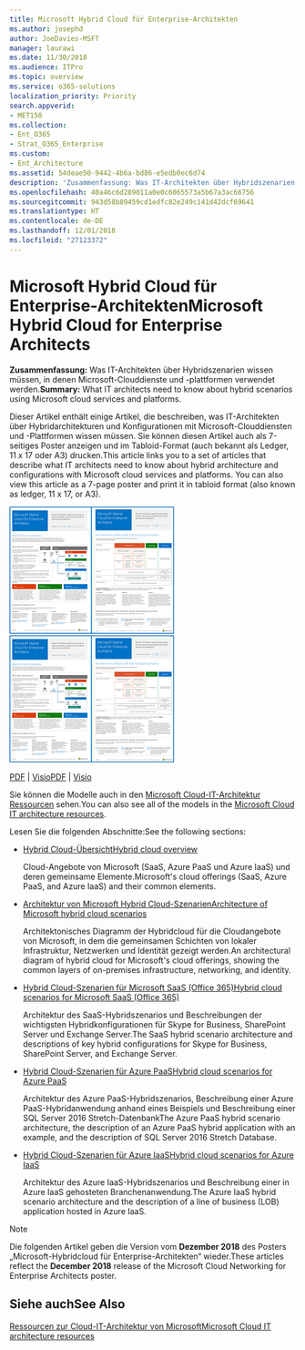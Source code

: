 ```yaml
---
title: Microsoft Hybrid Cloud für Enterprise-Architekten
ms.author: josephd
author: JoeDavies-MSFT
manager: laurawi
ms.date: 11/30/2018
ms.audience: ITPro
ms.topic: overview
ms.service: o365-solutions
localization_priority: Priority
search.appverid:
- MET150
ms.collection:
- Ent_O365
- Strat_O365_Enterprise
ms.custom:
- Ent_Architecture
ms.assetid: 54deae50-9442-4b6a-bd86-e5edb0ec6d74
description: 'Zusammenfassung: Was IT-Architekten über Hybridszenarien wissen müssen, in denen Microsoft-Clouddienste und -plattformen verwendet werden.'
ms.openlocfilehash: 40a46c6d289011a0e0c6065573a5b67a3ac66756
ms.sourcegitcommit: 943d58b89459cd1edfc82e249c141d42dcf69641
ms.translationtype: HT
ms.contentlocale: de-DE
ms.lasthandoff: 12/01/2018
ms.locfileid: "27123372"
---
```

# <a name="microsoft-hybrid-cloud-for-enterprise-architects"></a><span data-ttu-id="d6b23-103">Microsoft Hybrid Cloud für Enterprise-Architekten</span><span class="sxs-lookup"><span data-stu-id="d6b23-103">Microsoft Hybrid Cloud for Enterprise Architects</span></span>

 <span data-ttu-id="d6b23-104">**Zusammenfassung:** Was IT-Architekten über Hybridszenarien wissen müssen, in denen Microsoft-Clouddienste und -plattformen verwendet werden.</span><span class="sxs-lookup"><span data-stu-id="d6b23-104">**Summary:** What IT architects need to know about hybrid scenarios using Microsoft cloud services and platforms.</span></span>
  
<span data-ttu-id="d6b23-p101">Dieser Artikel enthält einige Artikel, die beschreiben, was IT-Architekten über Hybridarchitekturen und Konfigurationen mit Microsoft-Clouddiensten und -Plattformen wissen müssen. Sie können diesen Artikel auch als 7-seitiges Poster anzeigen und im Tabloid-Format (auch bekannt als Ledger, 11 x 17 oder A3) drucken.</span><span class="sxs-lookup"><span data-stu-id="d6b23-p101">This article links you to a set of articles that describe what IT architects need to know about hybrid architecture and configurations with Microsoft cloud services and platforms. You can also view this article as a 7-page poster and print it in tabloid format (also known as ledger, 11 x 17, or A3).</span></span>
  
<span data-ttu-id="d6b23-107">[![Miniaturbild für das Microsoft-Cloud-Hybridmodell](media/Hybrid-Poster/Hybrid-Cloud-Thumbnail.png)](https://www.microsoft.com/download/details.aspx?id=54424
)</span><span class="sxs-lookup"><span data-stu-id="d6b23-107">[![Thumb image for the Microsoft hybrid cloud model](media/Hybrid-Poster/Hybrid-Cloud-Thumbnail.png)](https://www.microsoft.com/download/details.aspx?id=54424
)</span></span>
  
<span data-ttu-id="d6b23-108">[PDF](https://go.microsoft.com/fwlink/p/?linkid=842082) | [Visio](https://go.microsoft.com/fwlink/p/?linkid=842083)</span><span class="sxs-lookup"><span data-stu-id="d6b23-108">[PDF](https://go.microsoft.com/fwlink/p/?linkid=842082) | [Visio](https://go.microsoft.com/fwlink/p/?linkid=842083)</span></span>
  
<span data-ttu-id="d6b23-109">Sie können die Modelle auch in den [Microsoft Cloud-IT-Architektur Ressourcen](microsoft-cloud-it-architecture-resources.md) sehen.</span><span class="sxs-lookup"><span data-stu-id="d6b23-109">You can also see all of the models in the [Microsoft Cloud IT architecture resources](microsoft-cloud-it-architecture-resources.md).</span></span>
  
<span data-ttu-id="d6b23-110">Lesen Sie die folgenden Abschnitte:</span><span class="sxs-lookup"><span data-stu-id="d6b23-110">See the following sections:</span></span>
  
- [<span data-ttu-id="d6b23-111">Hybrid Cloud-Übersicht</span><span class="sxs-lookup"><span data-stu-id="d6b23-111">Hybrid cloud overview</span></span>](hybrid-cloud-overview.md)
    
    <span data-ttu-id="d6b23-112">Cloud-Angebote von Microsoft (SaaS, Azure PaaS und Azure IaaS) und deren gemeinsame Elemente.</span><span class="sxs-lookup"><span data-stu-id="d6b23-112">Microsoft's cloud offerings (SaaS, Azure PaaS, and Azure IaaS) and their common elements.</span></span>
    
- [<span data-ttu-id="d6b23-113">Architektur von Microsoft Hybrid Cloud-Szenarien</span><span class="sxs-lookup"><span data-stu-id="d6b23-113">Architecture of Microsoft hybrid cloud scenarios</span></span>](architecture-of-microsoft-hybrid-cloud-scenarios.md)
    
    <span data-ttu-id="d6b23-114">Architektonisches Diagramm der Hybridcloud für die Cloudangebote von Microsoft, in dem die gemeinsamen Schichten von lokaler Infrastruktur, Netzwerken und Identität gezeigt werden.</span><span class="sxs-lookup"><span data-stu-id="d6b23-114">An architectural diagram of hybrid cloud for Microsoft's cloud offerings, showing the common layers of on-premises infrastructure, networking, and identity.</span></span>
    
- [<span data-ttu-id="d6b23-115">Hybrid Cloud-Szenarien für Microsoft SaaS (Office 365)</span><span class="sxs-lookup"><span data-stu-id="d6b23-115">Hybrid cloud scenarios for Microsoft SaaS (Office 365)</span></span>](hybrid-cloud-scenarios-for-microsoft-saas-office-365.md)
    
    <span data-ttu-id="d6b23-116">Architektur des SaaS-Hybridszenarios und Beschreibungen der wichtigsten Hybridkonfigurationen für Skype for Business, SharePoint Server und Exchange Server.</span><span class="sxs-lookup"><span data-stu-id="d6b23-116">The SaaS hybrid scenario architecture and descriptions of key hybrid configurations for Skype for Business, SharePoint Server, and Exchange Server.</span></span>
    
- [<span data-ttu-id="d6b23-117">Hybrid Cloud-Szenarien für Azure PaaS</span><span class="sxs-lookup"><span data-stu-id="d6b23-117">Hybrid cloud scenarios for Azure PaaS</span></span>](hybrid-cloud-scenarios-for-azure-paas.md)
    
    <span data-ttu-id="d6b23-118">Architektur des Azure PaaS-Hybridszenarios, Beschreibung einer Azure PaaS-Hybridanwendung anhand eines Beispiels und Beschreibung einer SQL Server 2016 Stretch-Datenbank</span><span class="sxs-lookup"><span data-stu-id="d6b23-118">The Azure PaaS hybrid scenario architecture, the description of an Azure PaaS hybrid application with an example, and the description of SQL Server 2016 Stretch Database.</span></span>
    
- [<span data-ttu-id="d6b23-119">Hybrid Cloud-Szenarien für Azure IaaS</span><span class="sxs-lookup"><span data-stu-id="d6b23-119">Hybrid cloud scenarios for Azure IaaS</span></span>](hybrid-cloud-scenarios-for-azure-iaas.md)
    
    <span data-ttu-id="d6b23-120">Architektur des Azure IaaS-Hybridszenarios und Beschreibung einer in Azure IaaS gehosteten Branchenanwendung.</span><span class="sxs-lookup"><span data-stu-id="d6b23-120">The Azure IaaS hybrid scenario architecture and the description of a line of business (LOB) application hosted in Azure IaaS.</span></span>
    
> [!NOTE]
> <span data-ttu-id="d6b23-121">Die folgenden Artikel geben die Version vom **Dezember 2018** des Posters „Microsoft-Hybridcloud für Enterprise-Architekten“ wieder.</span><span class="sxs-lookup"><span data-stu-id="d6b23-121">These articles reflect the **December 2018** release of the Microsoft Cloud Networking for Enterprise Architects poster.</span></span>
  
## <a name="see-also"></a><span data-ttu-id="d6b23-122">Siehe auch</span><span class="sxs-lookup"><span data-stu-id="d6b23-122">See Also</span></span>

[<span data-ttu-id="d6b23-123">Ressourcen zur Cloud-IT-Architektur von Microsoft</span><span class="sxs-lookup"><span data-stu-id="d6b23-123">Microsoft Cloud IT architecture resources</span></span>](microsoft-cloud-it-architecture-resources.md)

